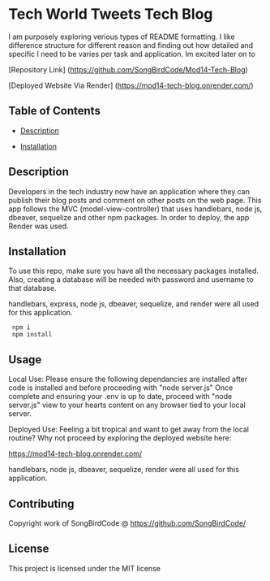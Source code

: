 # Tech World Tweets Tech Blog

   I am purposely exploring verious types of README formatting. I like difference structure for different reason and finding out how detailed and specific I need to be             varies per task and application. Im excited later on to 


   [Repository Link] (https://github.com/SongBirdCode/Mod14-Tech-Blog)

   [Deployed Website Via Render] (https://mod14-tech-blog.onrender.com/)  

   

## Table of Contents 


  * [Description](#description)
  
  * [Installation](#installation)
  

  
 
  ## Description

  Developers in the tech industry now have an application where they can publish their blog posts and comment on other posts on the web page. 
  This app follows the MVC (model-view-controller) that uses handlebars, node js, dbeaver, sequelize and other npm packages. 
  In order to deploy, the app Render was used. 

  

  
  ## Installation 

   To use this repo, make sure you have all the necessary packages installed. Also, creating a database will be needed with password and username to that database.

  handlebars, express, node js, dbeaver, sequelize, and render were all used for this application.
  
  ```Dependencies
   npm i
   npm install
  ```  
  ## Usage
  
  Local Use:
  Please ensure the following dependancies are installed after code is installed and before proceeding with "node server.js" 
  Once complete and ensuring your .env is up to date, proceed with "node server.js" 
  view to your hearts content on any browser tied to your local server. 

  Deployed Use: 
  Feeling a bit tropical and want to get away from the local routine? Why not proceed by exploring the deployed website here: 

  https://mod14-tech-blog.onrender.com/

  handlebars, node js, dbeaver, sequelize, render were all used for this application.
  
  ## Contributing

  Copyright work of SongBirdCode @ https://github.com/SongBirdCode/
  
  ## License

  This project is licensed under the MIT license 


  
